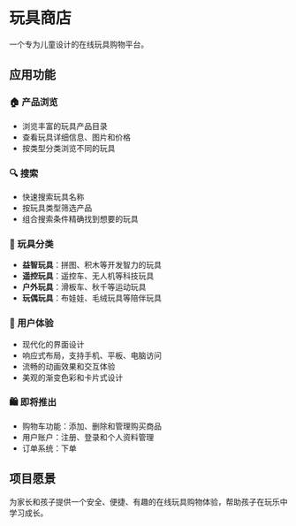 # 玩具商店

一个专为儿童设计的在线玩具购物平台。

## 应用功能

### 🏠 产品浏览
- 浏览丰富的玩具产品目录
- 查看玩具详细信息、图片和价格
- 按类型分类浏览不同的玩具

### 🔍 搜索
- 快速搜索玩具名称
- 按玩具类型筛选产品
- 组合搜索条件精确找到想要的玩具

### 🎨 玩具分类
- **益智玩具**：拼图、积木等开发智力的玩具
- **遥控玩具**：遥控车、无人机等科技玩具
- **户外玩具**：滑板车、秋千等运动玩具
- **玩偶玩具**：布娃娃、毛绒玩具等陪伴玩具

### 📱 用户体验
- 现代化的界面设计
- 响应式布局，支持手机、平板、电脑访问
- 流畅的动画效果和交互体验
- 美观的渐变色彩和卡片式设计

### 🛍️ 即将推出
- 购物车功能：添加、删除和管理购买商品
- 用户账户：注册、登录和个人资料管理
- 订单系统：下单

## 项目愿景

为家长和孩子提供一个安全、便捷、有趣的在线玩具购物体验，帮助孩子在玩乐中学习成长。
